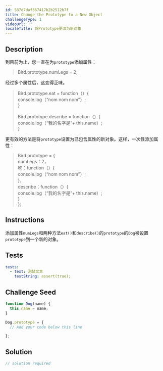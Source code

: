 ```yaml
---
id: 587d7daf367417b2b2512b7f
title: Change the Prototype to a New Object
challengeType: 1
videoUrl: ''
localeTitle: 将Prototype更改为新对象
---
```


## Description
<section id="description">到目前为止，您一直在为<code>prototype</code>添加属性： <blockquote> Bird.prototype.numLegs = 2; </blockquote>经过多个属性后，这变得乏味。 <blockquote> Bird.prototype.eat = function（）{ <br> console.log（“nom nom nom”）; <br> } <br><br> Bird.prototype.describe = function（）{ <br> console.log（“我的名字是”+ this.name）; <br> } </blockquote>更有效的方法是将<code>prototype</code>设置为已包含属性的新对象。这样，一次性添加属性： <blockquote> Bird.prototype = { <br> numLegs：2， <br>吃：function（）{ <br> console.log（“nom nom nom”）; <br> }， <br> describe：function（）{ <br> console.log（“我的名字是”+ this.name）; <br> } <br> }; </blockquote></section>

## Instructions
<section id="instructions">添加属性<code>numLegs</code>和两种方法<code>eat()</code>和<code>describe()</code>的<code>prototype</code>的<code>Dog</code>被设置<code>prototype</code>到一个新的对象。 </section>

## Tests
<section id='tests'>

```yml
tests:
  - text: 測試文本
    testString: assert(true);

```

</section>

## Challenge Seed
<section id='challengeSeed'>

<div id='js-seed'>

```js
function Dog(name) {
  this.name = name;
}

Dog.prototype = {
  // Add your code below this line

};

```

</div>



</section>

## Solution
<section id='solution'>

```js
// solution required
```
</section>
